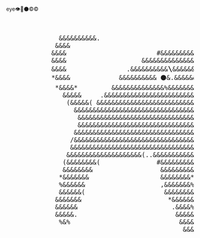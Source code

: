 eye👁🔘⚫️©️©️   
<pre>
<strong> </strong> <big>
                                                                                
              &&&&&&&&&&.                                                       
             &&&&                                                               
            &&&&                        #&&&&&&&&&%                             
            &&&&                    &&&&&&&&&&&&&&&&&&&&                        
            &&&&                .&&&&&&&&&&<big><strong>\</strong></big>&&&&&&&&&<big><strong>/</strong></big>&&&    *&&&&&&%           
            *&&&&             &&&&&&&&&& ⚫️&.&&&&&&#&⚫️&&/       *&&&&          
             *&&&&*         &&&&&&&&&&&&&&%&&&&&&&&&&&&&&         ,&&&@         
               &&&&&     .&&&&&&&&&&&&&&&&&&&&&&&&&&&&&&          &&&&%         
                (&&&&&( &&&&&&&&&&&&&&&&&&&&&&&&&&&&&&#         &&&&&&          
                  &&&&&&&&&&&&&&&&&&&&&&&&&&&&&&&&&         (&&&&&&&,           
                   &&&&&&&&&&&&&&&&&&&&&&&&&&&&&&&    &&&&&&&&&&&&              
                   &&&&&&&&&&&&&&&&&&&&&&&&&&&&&&&&&&&&&&&&&&&*                 
                  &&&&&&&&&&&&&&&&&&&&&&&&&&&&&&&&&&&&&&&&                      
                 /&&&&&&&&&&&&&&&&&&&&&&&&&&&&&&&&&&&&                          
                 &&&&&&&&&&&&&&&&&&&&&&&&&&&&&&&&&&&,                           
                &&&&&&&&&&&&&&&&&&&&(..&&&&&&&&&&&&                             
               (&&&&&&&&(               #&&&&&&&&&                              
               &&&&&&&&                  &&&&&&&&&                              
              *&&&&&&&                   &&&&&&&&*                              
              %&&&&&&                    ,&&&&&&&%                              
              &&&&&&(                     &&&&&&&&                              
             &&&&&&&                       *&&&&&&                              
             &&&&&&                         .&&&&%                              
             &&&&&.                          &&&&&                              
              %&%                             &&&&&&&                           
                                               &&&&&&&&  
                                               
                                             
</pre>
